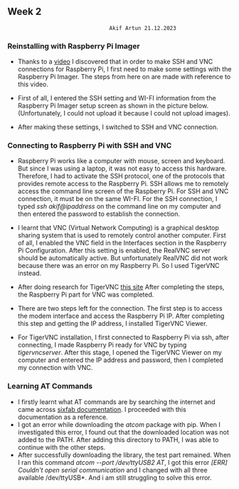 ## Week 2
									Akif Artun 21.12.2023

### Reinstalling with Raspberry Pi Imager
* Thanks to a [video](https://www.youtube.com/watch?v=nZyyfJYOhbM&t=137s) I discovered that in order to make SSH and VNC connections for Raspberry Pi, I first need to make some settings with the Raspberry Pi Imager. The steps from here on are made with reference to this video.

* First of all, I entered the SSH setting and WI-FI information from the Raspberry Pi Imager setup screen as shown in the picture below. (Unfortunately, I could not upload it because I could not upload images).

* After making these settings, I switched to SSH and VNC connection.

### Connecting to Raspberry Pi with SSH and VNC
*	Raspberry Pi works like a computer with mouse, screen and keyboard. But since I was using a laptop, it was not easy to access this hardware. Therefore, I had to activate the SSH protocol, one of the protocols that provides remote access to the Raspberry Pi. SSH allows me to remotely access the command line screen of the Raspberry Pi. For SSH and VNC connection, it must be on the same WI-FI. For the SSH connection, I typed *ssh akif@ipaddress* on the command line on my computer and then entered the password to establish the connection.

* I learnt that VNC (Virtual Network Computing) is a graphical desktop sharing system that is used to remotely control another computer. First of all, I enabled the VNC field in the Interfaces section in the Raspberry Pi Configuration. After this setting is enabled, the RealVNC server should be automatically active. But unfortunately RealVNC did not work because there was an error on my Raspberry Pi. So I used TigerVNC instead. 
* After doing research for TigerVNC [this site](https://picockpit.com/raspberry-pi/tigervnc-and-realvnc-on-raspberry-pi-bookworm-os/#:~:text=TigerVNC%20is%20another%20popular%20VNC,it%20presents%20a%20security%20risk.) After completing the steps, the Raspberry Pi part for VNC was completed.

* There are two steps left for the connection. The first step is to access the modem interface and access the Raspberry Pi IP. After completing this step and getting the IP address, I installed TigerVNC Viewer.
* For TigerVNC installation, I first connected to Raspberry Pi via ssh, after connecting, I made Raspberry Pi ready for VNC by typing *tigervncserver*. After this stage, I opened the TigerVNC Viewer on my computer and entered the IP address and password, then I completed my connection with VNC.

### Learning AT Commands
* I firstly learnt what AT commands are by searching the internet and came across [sixfab documentation](https://docs.sixfab.com/page/sending-at-commands). I proceeded with this documentation as a reference.
* I got an error while downloading the *atcom* package with pip. When I investigated this error, I found out that the downloaded location was not added to the PATH. After adding this directory to PATH, I was able to continue with the other steps.
* After successfully downloading the library, the test part remained. When I ran this command *atcom --port /dev/ttyUSB2 AT*, I got this error *[ERR] Couldn't open serial communication* and I changed with all three available /dev/ttyUSB*. And i am still struggling to solve this error.
<!--stackedit_data:
eyJoaXN0b3J5IjpbLTI5Nzg5NzExMCwxNzIwOTk3NTQ0XX0=
-->